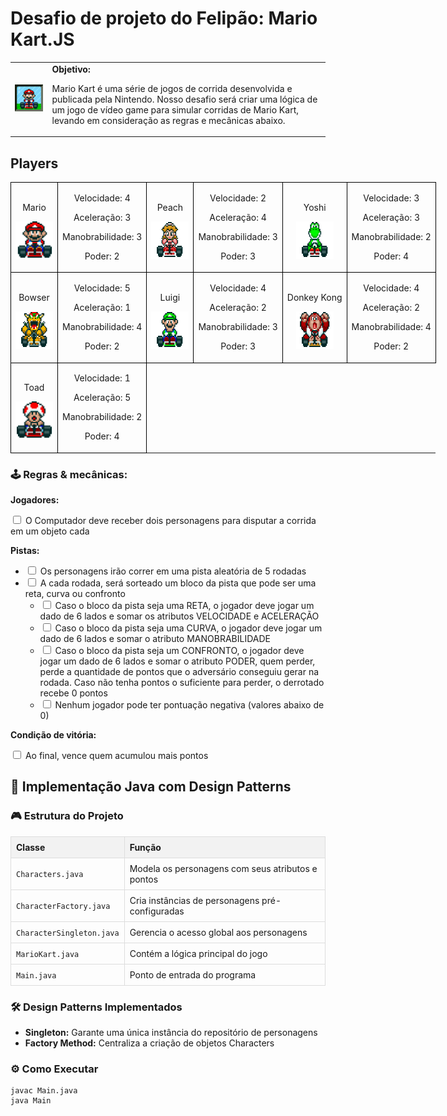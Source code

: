 <h1>Desafio de projeto do Felipão: Mario Kart.JS</h1>

<table>
  <tr>
    <td>
      <img src="./docs/header.gif" alt="Mario Kart" width="200">
    </td>
    <td>
      <b>Objetivo:</b>
      <p>Mario Kart é uma série de jogos de corrida desenvolvida e publicada pela Nintendo. Nosso desafio será criar uma lógica de um jogo de vídeo game para simular corridas de Mario Kart, levando em consideração as regras e mecânicas abaixo.</p>
    </td>
  </tr>
</table>

<h2>Players</h2>
<table style="border-collapse: collapse; width: 800px; margin: 0 auto;">
  <tr>
    <td style="border: 1px solid black; text-align: center;">
      <p>Mario</p>
      <img src="./docs/mario.gif" alt="Mario Kart" width="60" height="60">
    </td>
    <td style="border: 1px solid black; text-align: center;">
      <p>Velocidade: 4</p>
      <p>Aceleração: 3</p>
      <p>Manobrabilidade: 3</p>
      <p>Poder: 2</p>
    </td>
    <td style="border: 1px solid black; text-align: center;">
      <p>Peach</p>
      <img src="./docs/peach.gif" alt="Mario Kart" width="60" height="60">
    </td>
    <td style="border: 1px solid black; text-align: center;">
      <p>Velocidade: 2</p>
      <p>Aceleração: 4</p>
      <p>Manobrabilidade: 3</p>
      <p>Poder: 3</p>
    </td>
    <td style="border: 1px solid black; text-align: center;">
      <p>Yoshi</p>
      <img src="./docs/yoshi.gif" alt="Mario Kart" width="60" height="60">
    </td>
    <td style="border: 1px solid black; text-align: center;">
      <p>Velocidade: 3</p>
      <p>Aceleração: 3</p>
      <p>Manobrabilidade: 2</p>
      <p>Poder: 4</p>
    </td>
  </tr>
  <tr>
    <td style="border: 1px solid black; text-align: center;">
      <p>Bowser</p>
      <img src="./docs/bowser.gif" alt="Mario Kart" width="60" height="60">
    </td>
    <td style="border: 1px solid black; text-align: center;">
      <p>Velocidade: 5</p>
      <p>Aceleração: 1</p>
      <p>Manobrabilidade: 4</p>
      <p>Poder: 2</p>
    </td>
    <td style="border: 1px solid black; text-align: center;">
      <p>Luigi</p>
      <img src="./docs/luigi.gif" alt="Mario Kart" width="60" height="60">
    </td>
    <td style="border: 1px solid black; text-align: center;">
      <p>Velocidade: 4</p>
      <p>Aceleração: 2</p>
      <p>Manobrabilidade: 3</p>
      <p>Poder: 3</p>
    </td>
    <td style="border: 1px solid black; text-align: center;">
      <p>Donkey Kong</p>
      <img src="./docs/dk.gif" alt="Mario Kart" width="60" height="60">
    </td>
    <td style="border: 1px solid black; text-align: center;">
      <p>Velocidade: 4</p>
      <p>Aceleração: 2</p>
      <p>Manobrabilidade: 4</p>
      <p>Poder: 2</p>
    </td>
  </tr>
  <tr>
    <td style="border: 1px solid black; text-align: center;">
      <p>Toad</p>
      <img src="./docs/toad.gif" alt="Mario Kart" width="60" height="60">
    </td>
    <td style="border: 1px solid black; text-align: center;">
      <p>Velocidade: 1</p>
      <p>Aceleração: 5</p>
      <p>Manobrabilidade: 2</p>
      <p>Poder: 4</p>
    </td>
  </tr>
</table>

<p></p>

<h3>🕹️ Regras & mecânicas:</h3>

<b>Jogadores:</b>

<input type="checkbox" id="jogadores-item" />
<label for="jogadores-item">O Computador deve receber dois personagens para disputar a corrida em um objeto cada</label>

<b>Pistas:</b>

<ul>
  <li><input type="checkbox" id="pistas-1-item" /> <label for="pistas-1-item">Os personagens irão correr em uma pista aleatória de 5 rodadas</label></li>
  <li><input type="checkbox" id="pistas-2-item" /> <label for="pistas-2-item">A cada rodada, será sorteado um bloco da pista que pode ser uma reta, curva ou confronto</label>
    <ul>
      <li><input type="checkbox" id="pistas-2-1-item" /> <label for="pistas-2-1-item">Caso o bloco da pista seja uma RETA, o jogador deve jogar um dado de 6 lados e somar os atributos VELOCIDADE e ACELERAÇÃO</label></li>
      <li><input type="checkbox" id="pistas-2-2-item" /> <label for="pistas-2-2-item">Caso o bloco da pista seja uma CURVA, o jogador deve jogar um dado de 6 lados e somar o atributo MANOBRABILIDADE</label></li>
      <li><input type="checkbox" id="pistas-2-3-item" /> <label for="pistas-2-3-item">Caso o bloco da pista seja um CONFRONTO, o jogador deve jogar um dado de 6 lados e somar o atributo PODER, quem perder, perde a quantidade de pontos que o adversário conseguiu gerar na rodada. Caso não tenha pontos o suficiente para perder, o derrotado recebe 0 pontos</label></li>
      <li><input type="checkbox" id="pistas-2-3-item" /> <label for="pistas-2-3-item">Nenhum jogador pode ter pontuação negativa (valores abaixo de 0)</label></li>
    </ul>
  </li>
</ul>

<b>Condição de vitória:</b>

<input type="checkbox" id="vitoria-item" />
<label for="vitoria-item">Ao final, vence quem acumulou mais pontos</label>

<h2>🔧 Implementação Java com Design Patterns</h2>

<h3>🎮 Estrutura do Projeto</h3>

<table style="border-collapse: collapse; width: 100%;">
  <tr style="background-color: #f2f2f2;">
    <th style="border: 1px solid #ddd; padding: 8px; text-align: left;">Classe</th>
    <th style="border: 1px solid #ddd; padding: 8px; text-align: left;">Função</th>
  </tr>
  <tr>
    <td style="border: 1px solid #ddd; padding: 8px;"><code>Characters.java</code></td>
    <td style="border: 1px solid #ddd; padding: 8px;">Modela os personagens com seus atributos e pontos</td>
  </tr>
  <tr>
    <td style="border: 1px solid #ddd; padding: 8px;"><code>CharacterFactory.java</code></td>
    <td style="border: 1px solid #ddd; padding: 8px;">Cria instâncias de personagens pré-configuradas</td>
  </tr>
  <tr>
    <td style="border: 1px solid #ddd; padding: 8px;"><code>CharacterSingleton.java</code></td>
    <td style="border: 1px solid #ddd; padding: 8px;">Gerencia o acesso global aos personagens</td>
  </tr>
  <tr>
    <td style="border: 1px solid #ddd; padding: 8px;"><code>MarioKart.java</code></td>
    <td style="border: 1px solid #ddd; padding: 8px;">Contém a lógica principal do jogo</td>
  </tr>
  <tr>
    <td style="border: 1px solid #ddd; padding: 8px;"><code>Main.java</code></td>
    <td style="border: 1px solid #ddd; padding: 8px;">Ponto de entrada do programa</td>
  </tr>
</table>

<h3>🛠️ Design Patterns Implementados</h3>

<ul>
  <li><b>Singleton:</b> Garante uma única instância do repositório de personagens</li>
  <li><b>Factory Method:</b> Centraliza a criação de objetos Characters</li>
</ul>

<h3>⚙️ Como Executar</h3>
<pre><code>javac Main.java
java Main</code></pre>